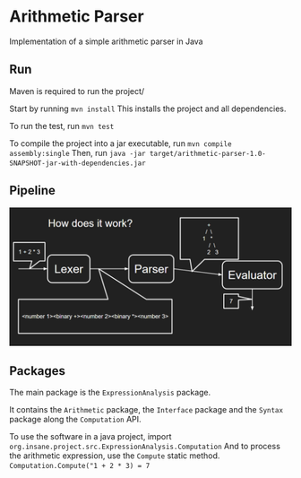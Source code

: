 # Arithmetic Parser

Implementation of a simple arithmetic parser in Java

## Run

Maven is required to run the project/

Start by running `mvn install` 
This installs the project and all dependencies.

To run the test, run `mvn test`

To compile the project into a jar executable, run `mvn compile assembly:single`
Then, run `java -jar target/arithmetic-parser-1.0-SNAPSHOT-jar-with-dependencies.jar`

## Pipeline


![](pipeline.png)

## Packages

The main package is the `ExpressionAnalysis` package.

It contains the `Arithmetic` package, the `Interface` package and the `Syntax` package along the `Computation` API.

To use the software in a java project, import `org.insane.project.src.ExpressionAnalysis.Computation`
And to process the arithmetic expression, use the `Compute` static method.
`Computation.Compute("1 + 2 * 3) = 7`
